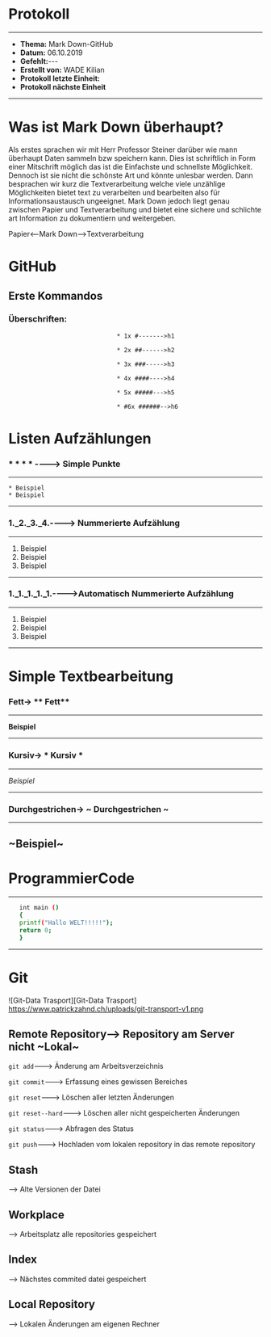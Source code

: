 # Protokoll
--------------------------------------------------------------------------------------------------------------------------
* **Thema:** Mark Down-GitHub
* **Datum:** 06.10.2019
* **Gefehlt:**---
* **Erstellt von:** WADE Kilian
* **Protokoll letzte Einheit:** 
* **Protokoll nächste Einheit**
-----------------------------------------------------------------------------------------------------------------------------





# Was ist Mark Down überhaupt?
Als erstes sprachen wir mit Herr Professor Steiner darüber wie mann überhaupt Daten sammeln bzw speichern kann. Dies ist schriftlich in Form einer Mitschrift möglich das ist die Einfachste und schnellste Möglichkeit. Dennoch ist sie nicht die schönste Art und könnte unlesbar werden. Dann besprachen wir kurz die Textverarbeitung welche viele unzählige Möglichkeiten bietet text zu verarbeiten und bearbeiten also für Informationsaustausch ungeeignet. Mark Down jedoch liegt genau zwischen Papier und Textverarbeitung und bietet eine sichere und schlichte art Information zu dokumentiern und weitergeben.

Papier<--Mark Down-->Textverarbeitung


# GitHub
## Erste Kommandos
### Überschriften:
                                   
                                  * 1x #------->h1
                                   
                                  * 2x ##------>h2
                                   
                                  * 3x ###----->h3
                                  
                                  * 4x ####---->h4
                                   
                                  * 5x #####--->h5
                                   
                                  * #6x ######-->h6

# Listen Aufzählungen
### * * * * ----> Simple Punkte 
---
    * Beispiel
    * Beispiel
---
### 1._2._3._4.----> Nummerierte Aufzählung
---
1. Beispiel
2. Beispiel
3. Beispiel
---
### 1._1._1._1._1.---->Automatisch Nummerierte Aufzählung
---

1. Beispiel
1. Beispiel
1. Beispiel

---
# Simple Textbearbeitung

### Fett-> ** Fett**
---

**Beispiel**

---
### Kursiv-> * Kursiv *
---

*Beispiel*

---
### Durchgestrichen-> ~ Durchgestrichen ~
---
~Beispiel~
---
# ProgrammierCode
 ---    
 ```bash
    int main () 
    {
    printf("Hallo WELT!!!!!");
    return 0;
    }
```
---
# Git

![Git-Data Trasport][Git-Data Trasport]
https://www.patrickzahnd.ch/uploads/git-transport-v1.png

## Remote Repository--> Repository am Server nicht ~Lokal~

```git add```---> Änderung am Arbeitsverzeichnis

```git commit```---> Erfassung eines gewissen Bereiches

```git reset```---> Löschen aller letzten Änderungen

```git reset--hard```---> Löschen aller nicht gespeicherten Änderungen

```git status```---> Abfragen des Status

```git push```---> Hochladen vom lokalen repository in das remote repository


## Stash
--> Alte Versionen der Datei 

## Workplace
--> Arbeitsplatz alle repositories gespeichert

## Index
--> Nächstes commited datei gespeichert


## Local Repository 
--> Lokalen Änderungen am eigenen Rechner 

